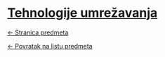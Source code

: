 # [Tehnologije umrežavanja](https://www.github.com/studosi-fer/TEHUMR)
[<- Stranica predmeta](https://www.fer.unizg.hr/predmet/tehumr)

[<- Povratak na listu predmeta](https://www.github.com/studosi/FER)
